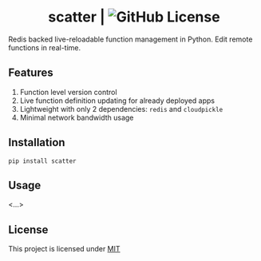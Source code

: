 <div align="center">

# scatter | ![GitHub License](https://img.shields.io/github/license/kessler-frost/scatter?color=blue)

</div>

Redis backed live-reloadable function management in Python.
Edit remote functions in real-time.

## Features

1. Function level version control
2. Live function definition updating for already deployed apps
3. Lightweight with only 2 dependencies: `redis` and `cloudpickle`
4. Minimal network bandwidth usage

## Installation

```
pip install scatter
```

## Usage

<...>

## License

This project is licensed under [MIT](https://github.com/kessler-frost/scatter?tab=MIT-1-ov-file#readme)
